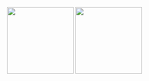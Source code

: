 <p align='center'>
       <img height=150 src="https://github-readme-stats.vercel.app/api?username=copecute&show_icons=true&count_private=true"/>
       <img height=150 src="https://github-readme-stats.vercel.app/api/top-langs/?username=copecute&layout=compact"/>
</p>
